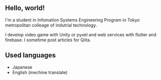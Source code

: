## Hello, world!

I'm a student in Infomation Systems Engineering Program in Tokyo metropolitan colleage of indutrial technology.

I develop video game with Unity or pyxel and web services with flutter and firebase.
I sometime post articles for Qiita.

## Used languages
  - Japanese
  - English (mechine translate)
